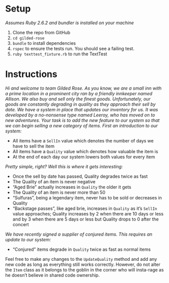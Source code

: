 # Setup

*Assumes Ruby 2.6.2 and bundler is installed on your machine*

1. Clone the repo from GitHub
2. `cd gilded-rose`
3. `bundle` to install dependencies
4. `rspec` to ensure the tests run. You should see a failing test. 
5. `ruby texttest_fixture.rb` to run the TextTest

# Instructions

*Hi and welcome to team Gilded Rose. As you know, we are a small inn with a prime location in a prominent city ran by a friendly innkeeper named Allison. We also buy and sell only the finest goods. Unfortunately, our goods are constantly degrading in quality as they approach their sell by date. We have a system in place that updates our inventory for us. It was developed by a no-nonsense type named Leeroy, who has moved on to new adventures. Your task is to add the new feature to our system so that we can begin selling a new category of items. First an introduction to our system:*

* All items have a `SellIn` value which denotes the number of days we have to sell the item
* All items have a `Quality` value which denotes how valuable the item is
* At the end of each day our system lowers both values for every item

*Pretty simple, right? Well this is where it gets interesting:*

- Once the sell by date has passed, Quality degrades twice as fast
- The Quality of an item is never negative
- “Aged Brie” actually increases in `Quality` the older it gets
- The Quality of an item is never more than 50
- “Sulfuras”, being a legendary item, never has to be sold or decreases in Quality
- “Backstage passes”, like aged brie, increases in `Quality` as it’s `SellIn` value approaches; Quality increases by 2 when there are 10 days or less and by 3 when there are 5 days or less but Quality drops to 0 after the concert

*We have recently signed a supplier of conjured items. This requires an update to our system:*

- “Conjured” items degrade in `Quality` twice as fast as normal items

Feel free to make any changes to the `UpdateQuality` method and add any new code as long as everything still works correctly. However, do not alter the `Item` class as it belongs to the goblin in the corner who will insta-rage as he doesn’t believe in shared code ownership.
